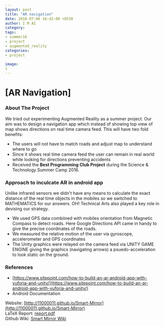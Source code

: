 ```yaml
---
layout: post
title: "AR navigation"
date: 2016-07-06 16:42:00 +0530
author: I M AI
category: 
tags: 
- summer16
- project
- augmented_reality
categories:
- project

image:
i
---
```


# [AR Navigation]

### About The Project
We tried out experimenting Augmented Reality as a summer project. Our aim was to design a navigation app which instead of showing top view of map shows directions on real time camera feed. This will have two fold benefits: 

* The users will not have to match roads and adjust map to understand where to go
* Since it shows real time camera feed the user can remain in real world while looking for directions preventing accidents
* Received the **Best Programming Club Project** during the Science & Technology Summer Camp 2016.

### Approach to inculcate AR in android app
Unlike infrared sensors we didn't have any means to calculate the exact distance of the real time objects in the mobiles so we switched to MATHEMATICS for our answers. OH! Technical Arts also played a key role in devising our strategy.
* We used GPS data combiined with mobiles orientation from Magnetic Compass to detect roads. Here Google Directions API came in handy to give the precise coordinates of the roads.
* We measured the relative motion of the user via gyroscope, accelerometer and GPS coordinates
* The Unity graphics were relayed on the camera feed via UNITY GAME ENGINE giving the graphics (navigating arrows) a psuedo-acceleration to look static on the ground.

### References
* [https://www.sitepoint.com/how-to-build-an-ar-android-app-with-vuforia-and-unity/](https://www.sitepoint.com/how-to-build-an-ar-android-app-with-vuforia-and-unity/)
* Android Documentation

Website: [http://11000011.github.io/Smart-Mirror](http://11000011.github.io/Smart-Mirror)  
LaTeX Report: [report.pdf](http://github.com/11000011/Smart-Mirror/raw/gh-pages/report.pdf)  
Github Wiki: [Smart Mirror Wiki](http://github.com/11000011/Smart-Mirror/wiki/)